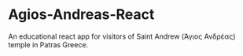# Agios-Andreas-React
An educational react app for visitors of Saint Andrew (Άγιος Ανδρέας) temple in Patras Greece.
